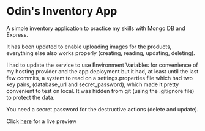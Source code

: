 # Odin's Inventory App
A simple inventory application to practice my skills with Mongo DB and Express.

It has been updated to enable uploading images for the products, everything else also works properly (creating, reading, updating, deleting).

I had to update the service to use Environment Variables for convenience of my hosting provider and the app deployment but it had, at least until the last few commits, a system to read on a settings.properties file which had two key pairs, (database_url and secret_password), which made it pretty convenient to test on local. It was hidden from git (using the .gitignore file) to protect the data.

You need a secret password for the destructive actions (delete and update).

Click [here](https://odin-inventory-app-a38978611381.herokuapp.com/) for a live preview
